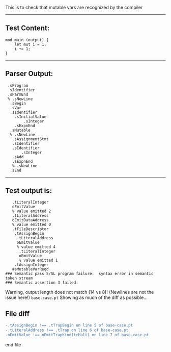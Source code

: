 This is to check that mutable vars are recognized by the compiler

-------------------------


Test Content: 
-------------------------
```
mod main (output) { 
    let mut i = 1;
    i += 1;
}
```
------------------------


Parser Output: 
-------------------------
```
 .sProgram
 .sIdentifier
 .sParmEnd
 % .sNewLine
  .sBegin
  .sVar
  .sIdentifier
    .sInitialValue
        .sInteger
    .sExpnEnd
  .sMutable
  % .sNewLine
   .sAssignmentStmt
   .sIdentifier
   .sIdentifier
       .sInteger
   .sAdd
   .sExpnEnd
   % .sNewLine
  .sEnd

```
------------------------

Test output is: 
-------------------------
```
   .tLiteralInteger
   oEmitValue
   % value emitted 2
   .tLiteralAddress
   oEmitDataAddress
   % value emitted 0
   .tFileDescriptor
    .tAssignBegin
     .tLiteralAddress
     oEmitValue
     % value emitted 4
      .tLiteralInteger
      oEmitValue
      % value emitted 1
    .tAssignInteger
   #eMutableVarReqd
### Semantic pass S/SL program failure:  syntax error in semantic token stream
### Semantic assertion 3 failed: 

```


Warning, output length does not match (14 vs 8)!  (Newlines are not the issue here!) `base-case.pt`
Showing as much of the diff as possible...

File diff
-------------------------
```diff
-.tAssignBegin !== .tTrapBegin on line 5 of base-case.pt
-.tLiteralAddress !== .tTrap on line 6 of base-case.pt
-oEmitValue !== oEmitTrapKind(trHalt) on line 7 of base-case.pt

```
end file
